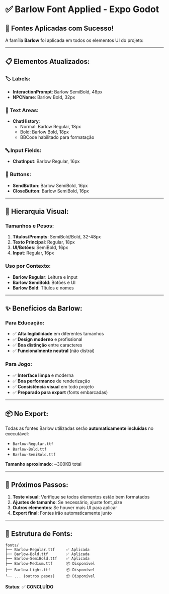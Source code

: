 # ✅ Barlow Font Applied - Expo Godot

## 🎯 **Fontes Aplicadas com Sucesso!**

A família **Barlow** foi aplicada em todos os elementos UI do projeto:

---

## 📋 **Elementos Atualizados:**

### 🏷️ **Labels:**
- **InteractionPrompt**: Barlow SemiBold, 48px
- **NPCName**: Barlow Bold, 32px

### 📝 **Text Areas:**
- **ChatHistory**: 
  - Normal: Barlow Regular, 18px
  - Bold: Barlow Bold, 18px
  - BBCode habilitado para formatação

### 🔤 **Input Fields:**
- **ChatInput**: Barlow Regular, 16px

### 🔘 **Buttons:**
- **SendButton**: Barlow SemiBold, 16px
- **CloseButton**: Barlow SemiBold, 16px

---

## 🎨 **Hierarquia Visual:**

### **Tamanhos e Pesos:**
1. **Títulos/Prompts**: SemiBold/Bold, 32-48px
2. **Texto Principal**: Regular, 18px  
3. **UI/Botões**: SemiBold, 16px
4. **Input**: Regular, 16px

### **Uso por Contexto:**
- **Barlow Regular**: Leitura e input
- **Barlow SemiBold**: Botões e UI
- **Barlow Bold**: Títulos e nomes

---

## ✨ **Benefícios da Barlow:**

### **Para Educação:**
- ✅ **Alta legibilidade** em diferentes tamanhos
- ✅ **Design moderno** e profissional
- ✅ **Boa distinção** entre caracteres
- ✅ **Funcionalmente neutral** (não distrai)

### **Para Jogo:**
- ✅ **Interface limpa** e moderna
- ✅ **Boa performance** de renderização
- ✅ **Consistência visual** em todo projeto
- ✅ **Preparado para export** (fonts embarcadas)

---

## 📦 **No Export:**

Todas as fontes Barlow utilizadas serão **automaticamente incluídas** no executável:
- `Barlow-Regular.ttf`
- `Barlow-Bold.ttf` 
- `Barlow-SemiBold.ttf`

**Tamanho aproximado**: ~300KB total

---

## 🔄 **Próximos Passos:**

1. **Teste visual**: Verifique se todos elementos estão bem formatados
2. **Ajustes de tamanho**: Se necessário, ajuste font_size
3. **Outros elementos**: Se houver mais UI para aplicar
4. **Export final**: Fontes irão automaticamente junto

---

## 📝 **Estrutura de Fonts:**

```
fonts/
├── Barlow-Regular.ttf     ✅ Aplicada
├── Barlow-Bold.ttf        ✅ Aplicada  
├── Barlow-SemiBold.ttf    ✅ Aplicada
├── Barlow-Medium.ttf      📦 Disponível
├── Barlow-Light.ttf       📦 Disponível
└── ... (outros pesos)     📦 Disponível
```

**Status**: ✅ **CONCLUÍDO**
